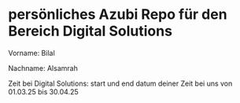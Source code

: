 


# persönliches Azubi Repo für den Bereich Digital Solutions
 

Vorname: Bilal

Nachname: Alsamrah

Zeit bei Digital Solutions: start und end datum deiner Zeit bei uns von 01.03.25 bis 30.04.25
